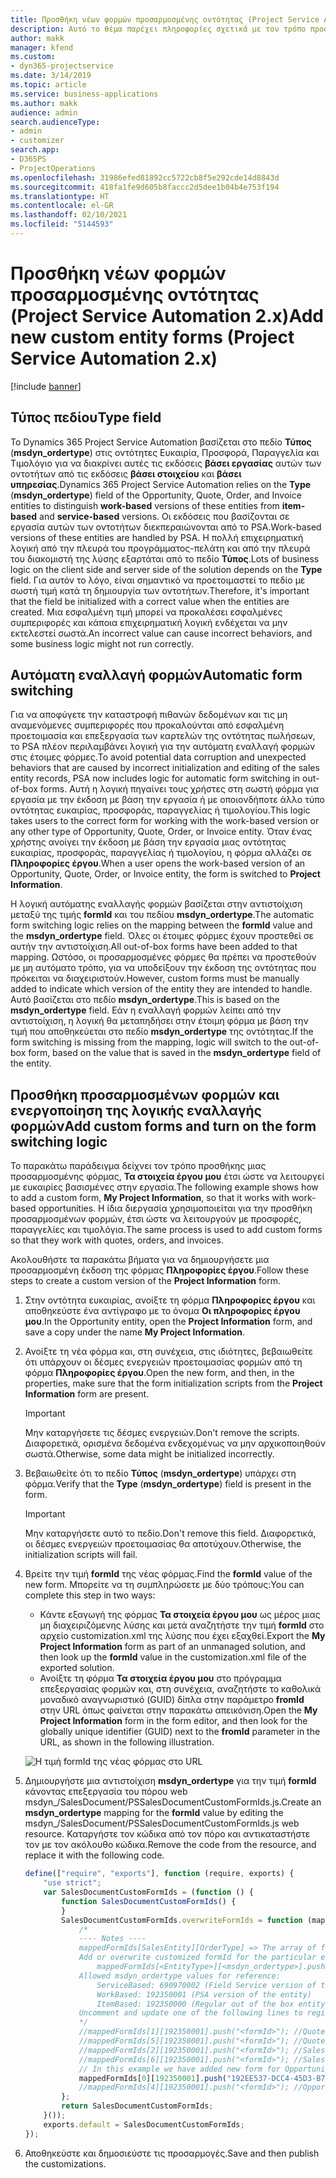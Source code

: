 ```yaml
---
title: Προσθήκη νέων φορμών προσαρμοσμένης οντότητας (Project Service Automation 2.x)
description: Αυτό το θέμα παρέχει πληροφορίες σχετικά με τον τρόπο προσθήκης φορμών προσαρμοσμένων οντοτήτων για τις ευκαιρίες, τις προσφορές, τις παραγγελίες ή τα τιμολόγια στο Dynamics 365 Project Service Automation 2.x.
author: makk
manager: kfend
ms.custom:
- dyn365-projectservice
ms.date: 3/14/2019
ms.topic: article
ms.service: business-applications
ms.author: makk
audience: admin
search.audienceType:
- admin
- customizer
search.app:
- D365PS
- ProjectOperations
ms.openlocfilehash: 31986efed81892cc5722cb8f5e292cde14d8843d
ms.sourcegitcommit: 418fa1fe9d605b8faccc2d5dee1b04b4e753f194
ms.translationtype: HT
ms.contentlocale: el-GR
ms.lasthandoff: 02/10/2021
ms.locfileid: "5144593"
---
```

# <a name="add-new-custom-entity-forms-project-service-automation-2x"></a><span data-ttu-id="c8d08-103">Προσθήκη νέων φορμών προσαρμοσμένης οντότητας (Project Service Automation 2.x)</span><span class="sxs-lookup"><span data-stu-id="c8d08-103">Add new custom entity forms (Project Service Automation 2.x)</span></span>

[!include [banner](../../includes/psa-now-project-operations.md)]

## <a name="type-field"></a><span data-ttu-id="c8d08-104">Τύπος πεδίου</span><span class="sxs-lookup"><span data-stu-id="c8d08-104">Type field</span></span> 

<span data-ttu-id="c8d08-105">Το Dynamics 365 Project Service Automation βασίζεται στο πεδίο **Τύπος** (**msdyn\_ordertype**) στις οντότητες Ευκαιρία, Προσφορά, Παραγγελία και Τιμολόγιο για να διακρίνει αυτές τις εκδόσεις **βάσει εργασίας** αυτών των οντοτήτων από τις εκδόσεις **βάσει στοιχείου** και **βάσει υπηρεσίας**.</span><span class="sxs-lookup"><span data-stu-id="c8d08-105">Dynamics 365 Project Service Automation relies on the **Type** (**msdyn\_ordertype**) field of the Opportunity, Quote, Order, and Invoice entities to distinguish **work-based** versions of these entities from **item-based** and **service-based** versions.</span></span> <span data-ttu-id="c8d08-106">Οι εκδόσεις που βασίζονται σε εργασία αυτών των οντοτήτων διεκπεραιώνονται από το PSA.</span><span class="sxs-lookup"><span data-stu-id="c8d08-106">Work-based versions of these entities are handled by PSA.</span></span> <span data-ttu-id="c8d08-107">Η πολλή επιχειρηματική λογική από την πλευρά του προγράμματος-πελάτη και από την πλευρά του διακομιστή της λύσης εξαρτάται από το πεδίο **Τύπος**.</span><span class="sxs-lookup"><span data-stu-id="c8d08-107">Lots of business logic on the client side and server side of the solution depends on the **Type** field.</span></span> <span data-ttu-id="c8d08-108">Για αυτόν το λόγο, είναι σημαντικό να προετοιμαστεί το πεδίο με σωστή τιμή κατά τη δημιουργία των οντοτήτων.</span><span class="sxs-lookup"><span data-stu-id="c8d08-108">Therefore, it's important that the field be initialized with a correct value when the entities are created.</span></span> <span data-ttu-id="c8d08-109">Μια εσφαλμένη τιμή μπορεί να προκαλέσει εσφαλμένες συμπεριφορές και κάποια επιχειρηματική λογική ενδέχεται να μην εκτελεστεί σωστά.</span><span class="sxs-lookup"><span data-stu-id="c8d08-109">An incorrect value can cause incorrect behaviors, and some business logic might not run correctly.</span></span>

## <a name="automatic-form-switching"></a><span data-ttu-id="c8d08-110">Αυτόματη εναλλαγή φορμών</span><span class="sxs-lookup"><span data-stu-id="c8d08-110">Automatic form switching</span></span>

<span data-ttu-id="c8d08-111">Για να αποφύγετε την καταστροφή πιθανών δεδομένων και τις μη αναμενόμενες συμπεριφορές που προκαλούνται από εσφαλμένη προετοιμασία και επεξεργασία των καρτελών της οντότητας πωλήσεων, το PSA πλέον περιλαμβάνει λογική για την αυτόματη εναλλαγή φορμών στις έτοιμες φόρμες.</span><span class="sxs-lookup"><span data-stu-id="c8d08-111">To avoid potential data corruption and unexpected behaviors that are caused by incorrect initialization and editing of the sales entity records, PSA now includes logic for automatic form switching in out-of-box forms.</span></span> <span data-ttu-id="c8d08-112">Αυτή η λογική πηγαίνει τους χρήστες στη σωστή φόρμα για εργασία με την έκδοση με βάση την εργασία ή με οποιονδήποτε άλλο τύπο οντότητας ευκαιρίας, προσφοράς, παραγγελίας ή τιμολογίου.</span><span class="sxs-lookup"><span data-stu-id="c8d08-112">This logic takes users to the correct form for working with the work-based version or any other type of Opportunity, Quote, Order, or Invoice entity.</span></span> <span data-ttu-id="c8d08-113">Όταν ένας χρήστης ανοίγει την έκδοση με βάση την εργασία μιας οντότητας ευκαιρίας, προσφοράς, παραγγελίας ή τιμολογίου, η φόρμα αλλάζει σε **Πληροφορίες έργου**.</span><span class="sxs-lookup"><span data-stu-id="c8d08-113">When a user opens the work-based version of an Opportunity, Quote, Order, or Invoice entity, the form is switched to **Project Information**.</span></span>

<span data-ttu-id="c8d08-114">Η λογική αυτόματης εναλλαγής φορμών βασίζεται στην αντιστοίχιση μεταξύ της τιμής **formId** και του πεδίου **msdyn\_ordertype**.</span><span class="sxs-lookup"><span data-stu-id="c8d08-114">The automatic form switching logic relies on the mapping between the **formId** value and the **msdyn\_ordertype** field.</span></span> <span data-ttu-id="c8d08-115">Όλες οι έτοιμες φόρμες έχουν προστεθεί σε αυτήν την αντιστοίχιση.</span><span class="sxs-lookup"><span data-stu-id="c8d08-115">All out-of-box forms have been added to that mapping.</span></span> <span data-ttu-id="c8d08-116">Ωστόσο, οι προσαρμοσμένες φόρμες θα πρέπει να προστεθούν με μη αυτόματο τρόπο, για να υποδείξουν την έκδοση της οντότητας που πρόκειται να διαχειριστούν.</span><span class="sxs-lookup"><span data-stu-id="c8d08-116">However, custom forms must be manually added to indicate which version of the entity they are intended to handle.</span></span> <span data-ttu-id="c8d08-117">Αυτό βασίζεται στο πεδίο **msdyn\_ordertype**.</span><span class="sxs-lookup"><span data-stu-id="c8d08-117">This is based on the **msdyn\_ordertype** field.</span></span> <span data-ttu-id="c8d08-118">Εάν η εναλλαγή φορμών λείπει από την αντιστοίχιση, η λογική θα μεταπηδήσει στην έτοιμη φόρμα με βάση την τιμή που αποθηκεύεται στο πεδίο **msdyn\_ordertype** της οντότητας.</span><span class="sxs-lookup"><span data-stu-id="c8d08-118">If the form switching is missing from the mapping, logic will switch to the out-of-box form, based on the value that is saved in the **msdyn\_ordertype** field of the entity.</span></span>

## <a name="add-custom-forms-and-turn-on-the-form-switching-logic"></a><span data-ttu-id="c8d08-119">Προσθήκη προσαρμοσμένων φορμών και ενεργοποίηση της λογικής εναλλαγής φορμών</span><span class="sxs-lookup"><span data-stu-id="c8d08-119">Add custom forms and turn on the form switching logic</span></span>

<span data-ttu-id="c8d08-120">Το παρακάτω παράδειγμα δείχνει τον τρόπο προσθήκης μιας προσαρμοσμένης φόρμας, **Τα στοιχεία έργου μου** έτσι ώστε να λειτουργεί με ευκαιρίες βασισμένες στην εργασία.</span><span class="sxs-lookup"><span data-stu-id="c8d08-120">The following example shows how to add a custom form, **My Project Information**, so that it works with work-based opportunities.</span></span> <span data-ttu-id="c8d08-121">Η ίδια διεργασία χρησιμοποιείται για την προσθήκη προσαρμοσμένων φορμών, έτσι ώστε να λειτουργούν με προσφορές, παραγγελίες και τιμολόγια.</span><span class="sxs-lookup"><span data-stu-id="c8d08-121">The same process is used to add custom forms so that they work with quotes, orders, and invoices.</span></span>

<span data-ttu-id="c8d08-122">Ακολουθήστε τα παρακάτω βήματα για να δημιουργήσετε μια προσαρμοσμένη έκδοση της φόρμας **Πληροφορίες έργου**.</span><span class="sxs-lookup"><span data-stu-id="c8d08-122">Follow these steps to create a custom version of the **Project Information** form.</span></span>

1. <span data-ttu-id="c8d08-123">Στην οντότητα ευκαιρίας, ανοίξτε τη φόρμα **Πληροφορίες έργου** και αποθηκεύστε ένα αντίγραφο με το όνομα **Οι πληροφορίες έργου μου**.</span><span class="sxs-lookup"><span data-stu-id="c8d08-123">In the Opportunity entity, open the **Project Information** form, and save a copy under the name **My Project Information**.</span></span>
2. <span data-ttu-id="c8d08-124">Ανοίξτε τη νέα φόρμα και, στη συνέχεια, στις ιδιότητες, βεβαιωθείτε ότι υπάρχουν οι δέσμες ενεργειών προετοιμασίας φορμών από τη φόρμα **Πληροφορίες έργου**.</span><span class="sxs-lookup"><span data-stu-id="c8d08-124">Open the new form, and then, in the properties, make sure that the form initialization scripts from the **Project Information** form are present.</span></span> 

    > [!IMPORTANT]
    > <span data-ttu-id="c8d08-125">Μην καταργήσετε τις δέσμες ενεργειών.</span><span class="sxs-lookup"><span data-stu-id="c8d08-125">Don't remove the scripts.</span></span> <span data-ttu-id="c8d08-126">Διαφορετικά, ορισμένα δεδομένα ενδεχομένως να μην αρχικοποιηθούν σωστά.</span><span class="sxs-lookup"><span data-stu-id="c8d08-126">Otherwise, some data might be initialized incorrectly.</span></span>

3. <span data-ttu-id="c8d08-127">Βεβαιωθείτε ότι το πεδίο **Τύπος** (**msdyn\_ordertype**) υπάρχει στη φόρμα.</span><span class="sxs-lookup"><span data-stu-id="c8d08-127">Verify that the **Type** (**msdyn\_ordertype**) field is present in the form.</span></span> 

    > [!IMPORTANT]
    > <span data-ttu-id="c8d08-128">Μην καταργήσετε αυτό το πεδίο.</span><span class="sxs-lookup"><span data-stu-id="c8d08-128">Don't remove this field.</span></span> <span data-ttu-id="c8d08-129">Διαφορετικά, οι δέσμες ενεργειών προετοιμασίας θα αποτύχουν.</span><span class="sxs-lookup"><span data-stu-id="c8d08-129">Otherwise, the initialization scripts will fail.</span></span>

4. <span data-ttu-id="c8d08-130">Βρείτε την τιμή **formId** της νέας φόρμας.</span><span class="sxs-lookup"><span data-stu-id="c8d08-130">Find the **formId** value of the new form.</span></span> <span data-ttu-id="c8d08-131">Μπορείτε να τη συμπληρώσετε με δύο τρόπους:</span><span class="sxs-lookup"><span data-stu-id="c8d08-131">You can complete this step in two ways:</span></span>

    - <span data-ttu-id="c8d08-132">Κάντε εξαγωγή της φόρμας **Τα στοιχεία έργου μου** ως μέρος μιας μη διαχειριζόμενης λύσης και μετά αναζητήστε την τιμή **formId** στο αρχείο customization.xml της λύσης που έχει εξαχθεί.</span><span class="sxs-lookup"><span data-stu-id="c8d08-132">Export the **My Project Information** form as part of an unmanaged solution, and then look up the **formId** value in the customization.xml file of the exported solution.</span></span>
    - <span data-ttu-id="c8d08-133">Ανοίξτε τη φόρμα **Τα στοιχεία έργου μου** στο πρόγραμμα επεξεργασίας φορμών και, στη συνέχεια, αναζητήστε το καθολικά μοναδικό αναγνωριστικό (GUID) δίπλα στην παράμετρο **fromId** στην URL όπως φαίνεται στην παρακάτω απεικόνιση.</span><span class="sxs-lookup"><span data-stu-id="c8d08-133">Open the **My Project Information** form in the form editor, and then look for the globally unique identifier (GUID) next to the **fromId** parameter in the URL, as shown in the following illustration.</span></span>

    ![Η τιμή formId της νέας φόρμας στο URL](media/how-to-add-custom-forms-in-v2.0.png)

5. <span data-ttu-id="c8d08-135">Δημιουργήστε μια αντιστοίχιση **msdyn\_ordertype** για την τιμή **formId** κάνοντας επεξεργασία του πόρου web msdyn\_/SalesDocument/PSSalesDocumentCustomFormIds.js.</span><span class="sxs-lookup"><span data-stu-id="c8d08-135">Create an **msdyn\_ordertype** mapping for the **formId** value by editing the msdyn\_/SalesDocument/PSSalesDocumentCustomFormIds.js web resource.</span></span> <span data-ttu-id="c8d08-136">Καταργήστε τον κώδικα από τον πόρο και αντικαταστήστε τον με τον ακόλουθο κώδικα.</span><span class="sxs-lookup"><span data-stu-id="c8d08-136">Remove the code from the resource, and replace it with the following code.</span></span>

    ```javascript
    define(["require", "exports"], function (require, exports) {
        "use strict";
        var SalesDocumentCustomFormIds = (function () {
            function SalesDocumentCustomFormIds() {
            }
            SalesDocumentCustomFormIds.overwriteFormIds = function (mappedFormIds) {
                /*
                ---- Notes ----
                mappedFormIds[SalesEntity][OrderType] => The array of forms IDs that support particular entity and order type
                Add or overwrite customized formId for the particular entity and order type by calling:
                    mappedFormIds[<EntityType>][<msdyn_ordertype>].push("<formId>");
                Allowed msdyn_ordertype values for reference:
                    ServiceBased: 690970002 (Field Service version of the entity)
                    WorkBased: 192350001 (PSA version of the entity)
                    ItemBased: 192350000 (Regular out of the box entity)
                Uncomment and update one of the following lines to register custom PSA form for required entity:
                */      
                //mappedFormIds[1][192350001].push("<formId>"); //Quote
                //mappedFormIds[5][192350001].push("<formId>"); //Quote Line
                //mappedFormIds[2][192350001].push("<formId>"); //Sales Order
                //mappedFormIds[6][192350001].push("<formId>"); //Sales Order Line
                // In this example we have added new form for Opportunity
                mappedFormIds[0][192350001].push("192EE537-DCC4-45D3-B7AF-EA694B9113D2"); //Opportunity
                //mappedFormIds[4][192350001].push("<formId>"); //Opportunity Line
            };
            return SalesDocumentCustomFormIds;
        }());
        exports.default = SalesDocumentCustomFormIds;
    });
    ```

6. <span data-ttu-id="c8d08-137">Αποθηκεύστε και δημοσιεύστε τις προσαρμογές.</span><span class="sxs-lookup"><span data-stu-id="c8d08-137">Save and then publish the customizations.</span></span>
